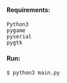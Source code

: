 #### Requirements:

```
Python3  
pygame  
pyserial  
pygtk  
```

#### Run:

```
$ python3 main.py
```
